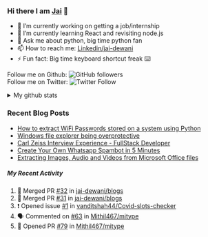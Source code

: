 
### Hi there I am [Jai](https://jaid.tech) 👋

- 🔭 I’m currently working on getting a job/internship
- 🌱 I’m currently learning React and revisiting node.js
- 💬 Ask me about python, big time python fan 
- 📫 How to reach me: [Linkedin/jai-dewani](https://www.linkedin.com/in/jai-dewani)
- ⚡ Fun fact: Big time keyboard shortcut freak :keyboard:

Follow me on Github: ![GitHub followers](https://img.shields.io/github/followers/jai-dewani?label=Follow&style=social)  
Follow me on Twitter: ![Twitter Follow](https://img.shields.io/twitter/follow/jai_dewani?label=Follow&style=social)  

<details>
  <summary>My github stats</summary>
[![My github stats](https://github-readme-stats.vercel.app/api?username=jai-dewani)](https://github.com/jai-dewani?tab=repositories)
</details>  

### Recent Blog Posts
<!-- BLOG-POST-LIST:START -->
- [How to extract WiFi Passwords stored on a system using Python](https://blogs.jaid.tech/extract-wifi-passwords/)
- [Windows file explorer being overprotective](https://blogs.jaid.tech/windows-file-structure/)
- [Carl Zeiss Interview Experience - FullStack Developer](https://blogs.jaid.tech/carl-zeiss-interview-experience/)
- [Create Your Own Whatsapp Spambot in 5 Minutes](https://blogs.jaid.tech/automate-whatsapp/)
- [Extracting Images, Audio and Videos from Microsoft Office files](https://blogs.jaid.tech/extracting-data-from-microsoft-office/)
<!-- BLOG-POST-LIST:END -->

##### My Recent Activity
<!--START_SECTION:activity-->
1. 🎉 Merged PR [#32](https://github.com/jai-dewani/blogs/pull/32) in [jai-dewani/blogs](https://github.com/jai-dewani/blogs)
2. 🎉 Merged PR [#31](https://github.com/jai-dewani/blogs/pull/31) in [jai-dewani/blogs](https://github.com/jai-dewani/blogs)
3. ❗️ Opened issue [#1](https://github.com/vanditshah44/Covid-slots-checker/issues/1) in [vanditshah44/Covid-slots-checker](https://github.com/vanditshah44/Covid-slots-checker)
4. 🗣 Commented on [#63](https://github.com/Mithil467/mitype/issues/63) in [Mithil467/mitype](https://github.com/Mithil467/mitype)
5. 💪 Opened PR [#79](https://github.com/Mithil467/mitype/pull/79) in [Mithil467/mitype](https://github.com/Mithil467/mitype)
<!--END_SECTION:activity-->
